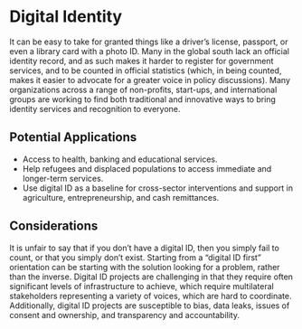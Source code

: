 # Digital Identity

It can be easy to take for granted things like a driver’s license, passport, or even a library card with a photo ID. Many in the global south lack an official identity record, and as such makes it harder to register for government services,  and to be counted in official statistics (which, in being counted, makes it easier to advocate for a greater voice in policy discussions). Many organizations across a range of non-profits, start-ups, and international groups are working to find both traditional and innovative ways to bring identity services and recognition to everyone.

## Potential Applications

- Access to health, banking and educational services.
- Help refugees and displaced populations to access immediate and longer-term services.
- Use digital ID as a baseline for cross-sector interventions and support in agriculture, entrepreneurship, and cash remittances.

## Considerations

It is unfair to say that if you don’t have a digital ID, then you simply fail to count, or that you simply don’t exist. Starting from a “digital ID first” orientation can be starting with the solution looking for a problem, rather than the inverse. Digital ID projects are challenging in that they require often significant levels of infrastructure to achieve, which require multilateral stakeholders representing a variety of voices, which are hard to coordinate. Additionally, digital ID projects are susceptible to bias, data leaks, issues of consent and ownership, and transparency and accountability.
